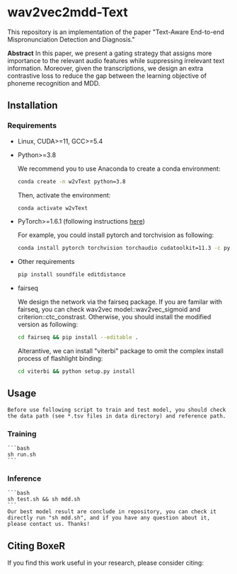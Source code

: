 # wav2vec2mdd-Text
This repository is an implementation of the paper "Text-Aware End-to-end Mispronunciation Detection and Diagnosis."

**Abstract**
In this paper, we present a gating strategy that assigns more importance to the relevant audio features while suppressing irrelevant text information. Moreover, given the transcriptions, we design an extra contrastive loss to reduce the gap between the learning objective of phoneme recognition and MDD.

## Installation

### Requirements

* Linux, CUDA>=11, GCC>=5.4
  
* Python>=3.8

    We recommend you to use Anaconda to create a conda environment:
    ```bash
    conda create -n w2vText python=3.8
    ```
    Then, activate the environment:
    ```bash
    conda activate w2vText
    ```
  
* PyTorch>=1.6.1 (following instructions [here](https://pytorch.org/))

    For example, you could install pytorch and torchvision as following:
    ```bash
    conda install pytorch torchvision torchaudio cudatoolkit=11.3 -c pytorch
    ```
  
* Other requirements
    ```bash
    pip install soundfile editdistance
    ```
* fairseq

    We design the network via the fairseq package. If you are familar with fairseq, you can check wav2vec model::wav2vec_sigmoid and criterion::ctc_constrast. Otherwise, you should install the modified version as following:
    ```bash
    cd fairseq && pip install --editable .
    ```
    Alterantive, we can install "viterbi" package to omit the complex install process of flashlight binding:
    ```bash
    cd viterbi && python setup.py install
    ```
## Usage
    Before use following script to train and test model, you should check the data path (see *.tsv files in data directory) and reference path.
### Training
    ```bash
    sh run.sh
    ```
### Inference
    ```bash
    sh test.sh && sh mdd.sh
    ```
    Our best model result are conclude in repository, you can check it directly run "sh mdd.sh", and if you have any question about it, please contact us. Thanks!
    
## Citing BoxeR
If you find this work useful in your research, please consider citing:
```bibtex
```
